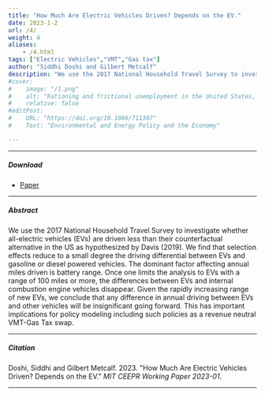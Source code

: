 ```yaml
---
title: "How Much Are Electric Vehicles Driven? Depends on the EV." 
date: 2023-1-2
url: /4/
weight: 4
aliases: 
    - /4.html
tags: ["Electric Vehicles","VMT","Gas tax"]
author: "Siddhi Doshi and Gilbert Metcalf"
description: "We use the 2017 National Household Travel Survey to investigate whether all-electric vehicles are driven less than their counterfactual alternative in the US as hypothesized by Davis (2019)." 
#cover:
#    image: "/1.png"
#    alt: "Rationing and frictional unemployment in the United States, 1964–2009"
#    relative: false
#editPost:
#    URL: "https://doi.org/10.1086/711307"
#    Text: "Environmental and Energy Policy and the Economy"

---
```


---

##### Download

+ [Paper](/papers/ev.pdf)

---

##### Abstract

We use the 2017 National Household Travel Survey to investigate whether all-electric vehicles (EVs) are driven less than their counterfactual alternative in the US as hypothesized by Davis (2019). We find that selection effects reduce to a small degree the driving differential between EVs and gasoline or diesel powered vehicles. The dominant factor affecting annual miles driven is battery range. Once one limits the analysis to EVs with a range of 100 miles or more, the differences between EVs and internal combustion engine vehicles disappear. Given the rapidly increasing range of new EVs, we conclude that any difference in annual driving between EVs and other vehicles will be insignificant going forward. This has important implications for policy modeling including such policies as a revenue neutral VMT-Gas Tax swap.


---

##### Citation

Doshi, Siddhi and Gilbert Metcalf. 2023. "How Much Are Electric Vehicles Driven? Depends on the EV." *MIT CEEPR Working Paper 2023-01*.

---

